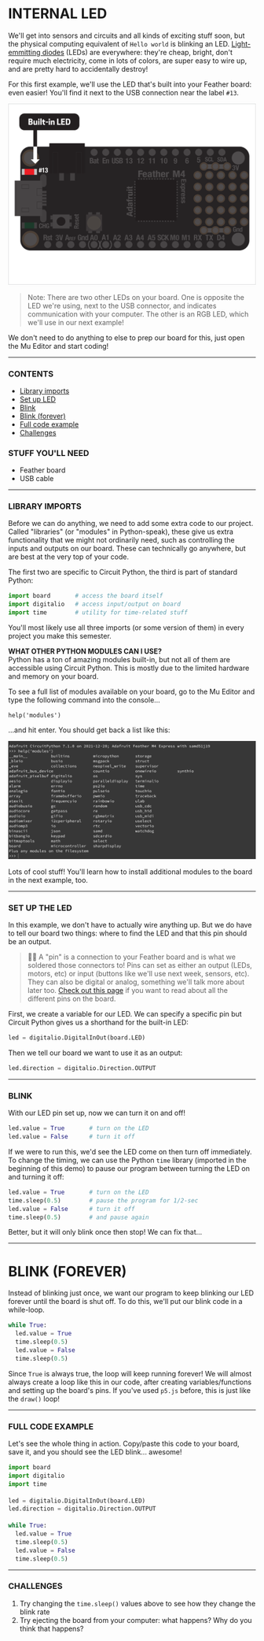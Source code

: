 # INTERNAL LED

We'll get into sensors and circuits and all kinds of exciting stuff soon, but the physical computing equivalent of `Hello world` is blinking an LED. [Light-emmitting diodes](https://en.wikipedia.org/wiki/Light-emitting_diode) (LEDs) are everywhere: they're cheap, bright, don't require much electricity, come in lots of colors, are super easy to wire up, and are pretty hard to accidentally destroy!

For this first example, we'll use the LED that's built into your Feather board: even easier! You'll find it next to the USB connection near the label `#13`.

![](../Images/LED-Location.png)

> Note: There are two other LEDs on your board. One is opposite the LED we're using, next to the USB connector, and indicates communication with your computer. The other is an RGB LED, which we'll use in our next example!

We don't need to do anything to else to prep our board for this, just open the Mu Editor and start coding!

***

### CONTENTS  

* [Library imports](#library-imports)  
* [Set up LED](#set-up-led)  
* [Blink](#blink)  
* [Blink (forever)](#blink-forever)  
* [Full code example](#full-code-example)  
* [Challenges](#challenges)  

### STUFF YOU'LL NEED  

* Feather board  
* USB cable  

***

### LIBRARY IMPORTS  
Before we can do anything, we need to add some extra code to our project. Called "libraries" (or "modules" in Python-speak), these give us extra functionality that we might not ordinarily need, such as controlling the inputs and outputs on our board. These can technically go anywhere, but are best at the very top of your code.

The first two are specific to Circuit Python, the third is part of standard Python:

```python
import board       # access the board itself
import digitalio   # access input/output on board
import time        # utility for time-related stuff
```

You'll most likely use all three imports (or some version of them) in every project you make this semester.

**WHAT OTHER PYTHON MODULES CAN I USE?**  
Python has a ton of amazing modules built-in, but not all of them are accessible using Circuit Python. This is mostly due to the limited hardware and memory on your board.

To see a full list of modules available on your board, go to the Mu Editor and type the following command into the console...

    help('modules')

...and hit enter. You should get back a list like this:

![](../Images/PythonLibraries.png)

Lots of cool stuff! You'll learn how to install additional modules to the board in the next example, too.

***

### SET UP THE LED  
In this example, we don't have to actually wire anything up. But we do have to tell our board two things: where to find the LED and that this pin should be an output.

> 🙋‍♀️ A "pin" is a connection to your Feather board and is what we soldered those connectors to! Pins can set as either an output (LEDs, motors, etc) or input (buttons like we'll use next week, sensors, etc). They can also be digital or analog, something we'll talk more about later too. [Check out this page](https://learn.adafruit.com/adafruit-feather-m4-express-atsamd51/pinouts) if you want to read about all the different pins on the board.  

First, we create a variable for our LED. We can specify a specific pin but Circuit Python gives us a shorthand for the built-in LED:

```python
led = digitalio.DigitalInOut(board.LED)
```

Then we tell our board we want to use it as an output:

```python
led.direction = digitalio.Direction.OUTPUT
```

***

### BLINK
With our LED pin set up, now we can turn it on and off!

```python
led.value = True       # turn on the LED
led.value = False      # turn it off
```

If we were to run this, we'd see the LED come on then turn off immediately. To change the timing, we can use the Python `time` library (imported in the beginning of this demo) to pause our program between turning the LED on and turning it off:

```python
led.value = True       # turn on the LED
time.sleep(0.5)        # pause the program for 1/2-sec
led.value = False      # turn it off
time.sleep(0.5)        # and pause again
```

Better, but it will only blink once then stop! We can fix that...

***

# BLINK (FOREVER)  
Instead of blinking just once, we want our program to keep blinking our LED forever until the board is shut off. To do this, we'll put our blink code in a while-loop.

```python
while True:
  led.value = True
  time.sleep(0.5)
  led.value = False
  time.sleep(0.5)
```

Since `True` is always true, the loop will keep running forever! We will almost always create a loop like this in our code, after creating variables/functions and setting up the board's pins. If you've used `p5.js` before, this is just like the `draw()` loop!

***

### FULL CODE EXAMPLE  
Let's see the whole thing in action. Copy/paste this code to your board, save it, and you should see the LED blink... awesome!

```python
import board
import digitalio
import time

led = digitalio.DigitalInOut(board.LED)
led.direction = digitalio.Direction.OUTPUT

while True:
  led.value = True
  time.sleep(0.5)
  led.value = False
  time.sleep(0.5)
```

***

### CHALLENGES  

1. Try changing the `time.sleep()` values above to see how they change the blink rate  
2. Try ejecting the board from your computer: what happens? Why do you think that happens?  

